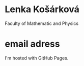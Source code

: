 # Lenka Košárková
Faculty of Mathematic and Physics
<html>
<body>
<h1>email adress</h1>
<p>I'm hosted with GitHub Pages.</p>
</body>
</html>

